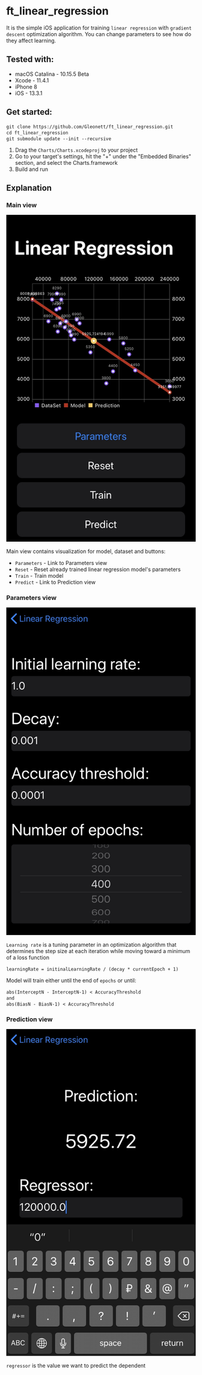 # ft_linear_regression

It is the simple iOS application for training `linear regression` with `gradient descent` optimization algorithm. You can change parameters to see how do they affect learning.

## Tested with:
* macOS Catalina - 10.15.5 Beta
* Xcode - 11.4.1
* iPhone 8
* iOS - 13.3.1

## Get started:
```
git clone https://github.com/Gleonett/ft_linear_regression.git
cd ft_linear_regression
git submodule update --init --recursive
```
1. Drag the `Charts/Charts.xcodeproj` to your project  
2. Go to your target's settings, hit the "+" under the "Embedded Binaries" section, and select the Charts.framework
3. Build and run

## Explanation
### Main view
![Main_view](https://github.com/Gleonett/ft_linear_regression/blob/master/readme_images/main_view.jpg)

Main view contains visualization for model, dataset and buttons:
* `Parameters` - Link to Parameters view
* `Reset` - Reset already trained linear regression model's parameters
* `Train` - Train model
* `Predict` - Link to Prediction view
### Parameters view
![Parameters_view](https://github.com/Gleonett/ft_linear_regression/blob/master/readme_images/parameters_view.jpg)

`Learning rate` is a tuning parameter in an optimization algorithm that determines the step size at each iteration while moving toward a minimum of a loss function
```
learningRate = initinalLearningRate / (decay * currentEpoch + 1)
```
Model will train either until the end of `epochs` or until:
```
abs(InterceptN - InterceptN-1) < AccuracyThreshold
and
abs(BiasN - BiasN-1) < AccuracyThreshold
```
### Prediction view
![Prediction_view](https://github.com/Gleonett/ft_linear_regression/blob/master/readme_images/prediction_view.jpg)

`regressor` is the value we want to predict the dependent
